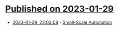 # [Published on 2023-01-29](index.md)

* [2023-01-29, 22:03:08](https://news.ycombinator.com/item?id=34573254) - [Small-Scale Automation](https://www.johndcook.com/blog/2023/01/29/small-scale-automation/)
